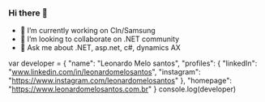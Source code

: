 ### Hi there 👋

- 🔭 I’m currently working on CIn/Samsung
- 👯 I’m looking to collaborate on .NET community
- 💬 Ask me about .NET, asp.net, c#, dynamics AX

<!--
**leonardomelosantos/leonardomelosantos** is a ✨ _special_ ✨ repository because its `README.md` (this file) appears on your GitHub profile.
-->

var developer = {
    "name": "Leonardo Melo santos",
    "profiles": {
        "linkedIn": "www.linkedin.com/in/leonardomelosantos",
        "instagram": "https://www.instagram.com/leonardomelosantos"
    },
    "homepage": "https://www.leonardomelosantos.com.br"
}
console.log(developer)
